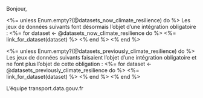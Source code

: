 Bonjour,

<%= unless Enum.empty?(@datasets_now_climate_resilience) do %>
Les jeux de données suivants font désormais l’objet d’une intégration obligatoire :
<%= for dataset <- @datasets_now_climate_resilience do %>
<%= link_for_dataset(dataset) %>
<% end %>
<% end %>

<%= unless Enum.empty?(@datasets_previously_climate_resilience) do %>
Les jeux de données suivants faisaient l’objet d’une intégration obligatoire et ne font plus l’objet de cette obligation :
<%= for dataset <- @datasets_previously_climate_resilience do %>
<%= link_for_dataset(dataset) %>
<% end %>
<% end %>

L’équipe transport.data.gouv.fr
